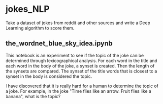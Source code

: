 # jokes_NLP
Take a dataset of jokes from reddit and other sources and write a Deep Learning algorithm to score them.

## the_wordnet_blue_sky_idea.ipynb
This notebook is an experiment to see if the topic of the joke can be determined through lexicographical analysis.
For each word in the title and each word in the body of the joke, a synset is created.  Then the length of the synsets
are compared.  The synset of the title words that is closest to a synset in the body is considered the topic.

I have discovered that it is really hard for a human to determine the topic of a joke.  For example, in the joke
"Time flies like an arrow.  Fruit flies like a banana", what is the topic?


